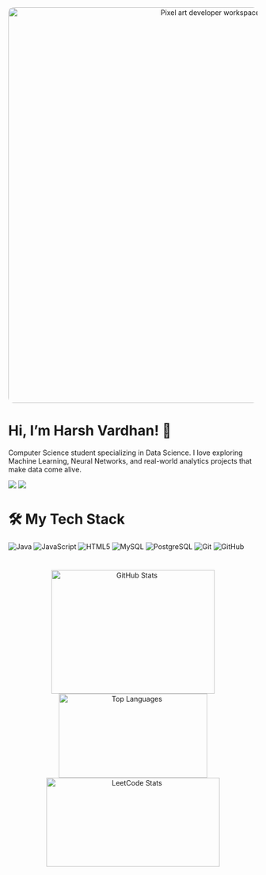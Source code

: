 <div align="center">
  <img src="https://github.com/Derisionn/Derisionn/blob/main/tumblr_owi25v6uAo1r4gsiio1_1280_gif%20(1000%C3%97300).gif" alt="Pixel art developer workspace" width="800" style="border-radius: 10px;"/>
</div>


# Hi, I’m Harsh Vardhan! 👋
<p align="left">Computer Science student specializing in Data Science. I love exploring Machine Learning, Neural Networks, and real-world analytics projects that make data come alive.</p>

<p>
  <a href="mailto:harshvardhan8630466531@gmail.com"><img src="https://img.shields.io/badge/e‑mail-D14836.svg?style=for-the-badge&logo=GMail&logoColor=white"/></a>
  <!-- <a href="https://instagram.com/mrstandu33"><img src="https://img.shields.io/badge/instagram-E4405F.svg?style=for-the-badge&logo=instagram&logoColor=white"/></a> -->
  <!-- <a href="https://twitch.tv/mrstandu33"><img src="https://img.shields.io/badge/twitch-9146FF.svg?style=for-the-badge&logo=twitch&logoColor=white"/></a> -->
<a href="https://linkedin.com/in/stan-daniels-roth-278478127"><img src="https://img.shields.io/badge/linkedin-0077B5.svg?style=for-the-badge&logo=linkedin&logoColor=white"/></a>
  <!-- <a href="https://twitter.com/mrstandu33"><img src="https://img.shields.io/badge/twitter-1DA1F2.svg?style=for-the-badge&logo=twitter&logoColor=white"/></a> -->
</p>


# 🛠️ My Tech Stack

<p>
  <img src="https://img.shields.io/badge/Java-%23ED8B00.svg?style=for-the-badge&logo=openjdk&logoColor=white" alt="Java"/>
  <img src="https://img.shields.io/badge/JavaScript-%23F7DF1E.svg?style=for-the-badge&logo=javascript&logoColor=black" alt="JavaScript"/>
  <!-- <img src="https://img.shields.io/badge/C++-%2300599C.svg?style=for-the-badge&logo=c%2B%2B&logoColor=white" alt="C++"/> -->
  <!-- <img src="https://img.shields.io/badge/Kotlin-%237F52FF.svg?style=for-the-badge&logo=kotlin&logoColor=white" alt="Kotlin"/> -->
  <!-- <img src="https://img.shields.io/badge/C-%23A8B9CC.svg?style=for-the-badge&logo=c&logoColor=white" alt="C"/> -->
  <img src="https://img.shields.io/badge/HTML5-%23E34F26.svg?style=for-the-badge&logo=html5&logoColor=white" alt="HTML5"/>
  <!-- <img src="https://img.shields.io/badge/React-%2361DAFB.svg?style=for-the-badge&logo=react&logoColor=black" alt="React"/>
  <img src="https://img.shields.io/badge/Next.js-%23000000.svg?style=for-the-badge&logo=next.js&logoColor=white" alt="Next.js"/> -->
  <!-- <img src="https://img.shields.io/badge/Vite-%23646CFF.svg?style=for-the-badge&logo=vite&logoColor=white" alt="Vite"/> -->
  <!-- <img src="https://img.shields.io/badge/Tailwind_CSS-%2338B2AC.svg?style=for-the-badge&logo=tailwind-css&logoColor=white" alt="Tailwind CSS"/> -->
  <!-- <img src="https://img.shields.io/badge/Chakra_UI-%234ED1C5.svg?style=for-the-badge&logo=chakraui&logoColor=white" alt="Chakra UI"/> -->
  <!-- <img src="https://img.shields.io/badge/Bootstrap-%237952B3.svg?style=for-the-badge&logo=bootstrap&logoColor=white" alt="Bootstrap"/> -->
  <!-- <img src="https://img.shields.io/badge/Node.js-%23339933.svg?style=for-the-badge&logo=node.js&logoColor=white" alt="Node.js"/> -->
  <!-- <img src="https://img.shields.io/badge/Express.js-%23000000.svg?style=for-the-badge&logo=express&logoColor=white" alt="Express.js"/> -->
  <!-- <img src="https://img.shields.io/badge/MongoDB-%2347A248.svg?style=for-the-badge&logo=mongodb&logoColor=white" alt="MongoDB"/> -->
  <img src="https://img.shields.io/badge/MySQL-%234479A1.svg?style=for-the-badge&logo=mysql&logoColor=white" alt="MySQL"/>
  <img src="https://img.shields.io/badge/PostgreSQL-%234169E1.svg?style=for-the-badge&logo=postgresql&logoColor=white" alt="PostgreSQL"/>
  <img src="https://img.shields.io/badge/Git-%23F05033.svg?style=for-the-badge&logo=git&logoColor=white" alt="Git"/>
  <img src="https://img.shields.io/badge/GitHub-%23181717.svg?style=for-the-badge&logo=github&logoColor=white" alt="GitHub"/>
  <!-- <img src="https://img.shields.io/badge/Vercel-%23000000.svg?style=for-the-badge&logo=vercel&logoColor=white" alt="Vercel"/> -->
  <!-- <img src="https://img.shields.io/badge/Netlify-%2300C7B7.svg?style=for-the-badge&logo=netlify&logoColor=white" alt="Netlify"/> -->
  <!-- <img src="https://img.shields.io/badge/Canva-%2300C4CC.svg?style=for-the-badge&logo=Canva&logoColor=white" alt="Canva"/> -->
</p>


#
<div align="center">
  <img src="https://github-readme-stats.vercel.app/api?username=Derisionn&show_icons=true&theme=dracula&include_all_commits=true&count_private=true&hide_border=false" height="250" width="330" alt="GitHub Stats" />
  <img src="https://github-readme-stats.vercel.app/api/top-langs?username=Derisionn&layout=compact&theme=dracula&hide_border=false" height="170" width="300" alt="Top Languages" />
  <a href="https://leetcode.com/u/_vardh4n/" target="_blank">
    <img src="https://leetcard.jacoblin.cool/_vardh4n?theme=dark" alt="LeetCode Stats" height="180" width="350"/>
  </a>
</div>

#



